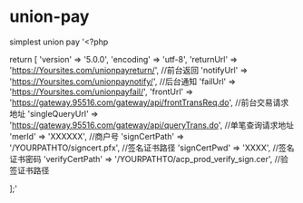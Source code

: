 # union-pay
simplest union pay
'<?php

return [
	'version'   => '5.0.0',
	'encoding'  => 'utf-8',
	'returnUrl' => 'https://Yoursites.com/unionpayreturn/', //前台返回
	'notifyUrl' => 'https://Yoursites.com/unionpaynotify/', //后台通知
	'failUrl'   => 'https://Yoursites.com/unionpayfail/',
	'frontUrl' => 'https://gateway.95516.com/gateway/api/frontTransReq.do', //前台交易请求地址
	'singleQueryUrl' => 'https://gateway.95516.com/gateway/api/queryTrans.do', //单笔查询请求地址
	'merId' => 'XXXXXX', //商户号
	'signCertPath' => '/YOURPATHTO/signcert.pfx', //签名证书路径
	'signCertPwd' => 'XXXX', //签名证书密码
	'verifyCertPath' => '/YOURPATHTO/acp_prod_verify_sign.cer', //验签证书路径

];'

